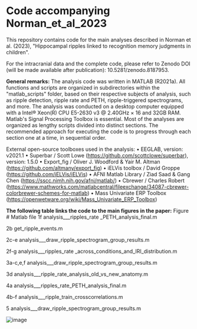 # Code accompanying Norman_et_al_2023

﻿This repository contains code for the main analyses described in Norman et al. (2023), "Hippocampal ripples linked to recognition memory judgments in children".

For the intracranial data and the complete code, please refer to Zenodo DOI (will be made available after publication): 10.5281/zenodo.8187953.

**General remarks:**
The analysis code was written in MATLAB (R2021a). All functions and scripts are organized in subdirectories within the "matlab_scripts" folder, based on their respective subjects of analysis, such as ripple detection, ripple rate and PETH, ripple-triggered spectrograms, and more.
The analysis was conducted on a desktop computer equipped with a Intel® Xeon(R) CPU E5-2630 v3 @ 2.40GHz × 16 and 32GB RAM. Matlab's Signal Processing Toolbox is essential.
Most of the analyses are organized as lengthy scripts divided into distinct sections. The recommended approach for executing the code is to progress through each section one at a time, in sequential order.

External open-source toolboxes used in the analysis:
•	EEGLAB, version: v2021.1
•	Superbar / Scott Lowe (https://github.com/scottclowe/superbar), version: 1.5.0
•	Export_fig / Oliver J. Woodford & Yair M. Altman (https://github.com/altmany/export_fig)
•	iELVis toolbox / David Groppe (https://github.com/iELVis/iELVis)
•	AFNI Matlab Library / Ziad Saad & Gang Chen (https://sscc.nimh.nih.gov/afni/matlab/)
•	Cbrewer / Charles Robert (https://www.mathworks.com/matlabcentral/fileexchange/34087-cbrewer-colorbrewer-schemes-for-matlab)
•	Mass Univariate ERP Toolbox (https://openwetware.org/wiki/Mass_Univariate_ERP_Toolbox)

**The following table links the code to the main figures in the paper:**
Figure #	  Matlab file
1f	  analysis___ripples_rate _PETH_analysis_final.m

2b	  get_ripple_events.m

2c-e	  analysis___draw_ripple_spectrogram_group_results.m

2f-g	  analysis___ripples_rate _across_conditions_and_IRI_distribution.m

3a-c,e,f	  analysis___draw_ripple_spectrogram_group_results.m

3d	  analysis___ripple_rate_analysis_old_vs_new_anatomy.m

4a	  analysis___ripples_rate_PETH_analysis_final.m

4b-f	  analysis___ripple_train_crosscorrelations.m

5	  analysis___draw_ripple_spectrogram_group_results.m

![image](https://github.com/itziknorman/Norman_et_al_2023/assets/59057794/6ad19145-59c3-40de-88af-db6c425a960b)





